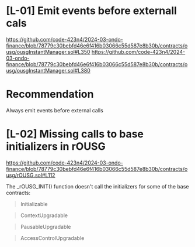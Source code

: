 # [L-01] Emit events before externall cals
https://github.com/code-423n4/2024-03-ondo-finance/blob/78779c30bebfd46e6f416b03066c55d587e8b30b/contracts/ousg/ousgInstantManager.sol#L350
https://github.com/code-423n4/2024-03-ondo-finance/blob/78779c30bebfd46e6f416b03066c55d587e8b30b/contracts/ousg/ousgInstantManager.sol#L380

# Recommendation
Always emit events before external calls

# [L-02] Missing calls to base initializers in rOUSG
https://github.com/code-423n4/2024-03-ondo-finance/blob/78779c30bebfd46e6f416b03066c55d587e8b30b/contracts/ousg/rOUSG.sol#L112

The _rOUSG_INIT() function doesn't call the initializers for some of the base contracts:
> Initializable 

> ContextUpgradable

> PausableUpgradable

> AccessControlUpgradable